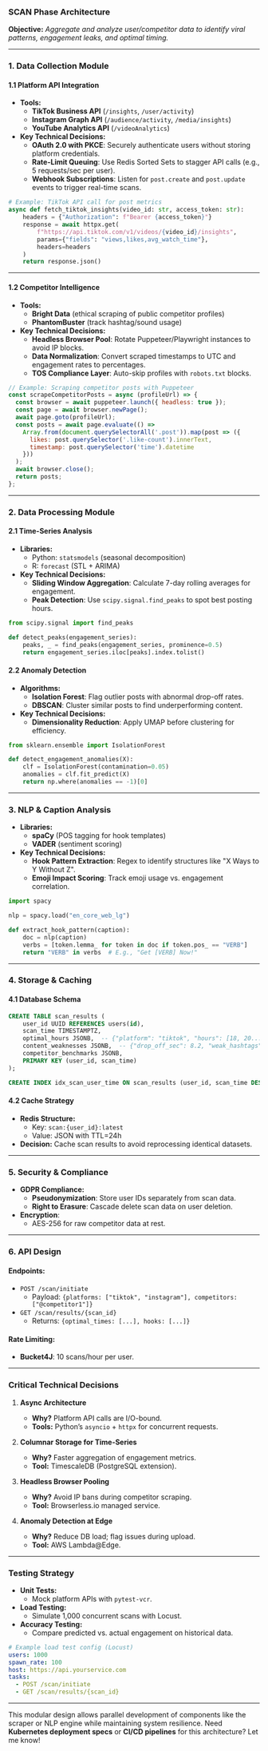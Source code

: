 ### **SCAN Phase Architecture**  
**Objective:** *Aggregate and analyze user/competitor data to identify viral patterns, engagement leaks, and optimal timing.*  

---

### **1. Data Collection Module**  
#### **1.1 Platform API Integration**  
- **Tools:**  
  - **TikTok Business API** (`/insights`, `/user/activity`)  
  - **Instagram Graph API** (`/audience/activity`, `/media/insights`)  
  - **YouTube Analytics API** (`/videoAnalytics`)  
- **Key Technical Decisions:**  
  - **OAuth 2.0 with PKCE**: Securely authenticate users without storing platform credentials.  
  - **Rate-Limit Queuing**: Use Redis Sorted Sets to stagger API calls (e.g., 5 requests/sec per user).  
  - **Webhook Subscriptions**: Listen for `post.create` and `post.update` events to trigger real-time scans.  

```python
# Example: TikTok API call for post metrics
async def fetch_tiktok_insights(video_id: str, access_token: str):
    headers = {"Authorization": f"Bearer {access_token}"}
    response = await httpx.get(
        f"https://api.tiktok.com/v1/videos/{video_id}/insights",
        params={"fields": "views,likes,avg_watch_time"},
        headers=headers
    )
    return response.json()
```

---

#### **1.2 Competitor Intelligence**  
- **Tools:**  
  - **Bright Data** (ethical scraping of public competitor profiles)  
  - **PhantomBuster** (track hashtag/sound usage)  
- **Key Technical Decisions:**  
  - **Headless Browser Pool**: Rotate Puppeteer/Playwright instances to avoid IP blocks.  
  - **Data Normalization**: Convert scraped timestamps to UTC and engagement rates to percentages.  
  - **TOS Compliance Layer**: Auto-skip profiles with `robots.txt` blocks.  

```javascript
// Example: Scraping competitor posts with Puppeteer
const scrapeCompetitorPosts = async (profileUrl) => {
  const browser = await puppeteer.launch({ headless: true });
  const page = await browser.newPage();
  await page.goto(profileUrl);
  const posts = await page.evaluate(() => 
    Array.from(document.querySelectorAll('.post')).map(post => ({
      likes: post.querySelector('.like-count').innerText,
      timestamp: post.querySelector('time').datetime
    }))
  );
  await browser.close();
  return posts;
};
```

---

### **2. Data Processing Module**  
#### **2.1 Time-Series Analysis**  
- **Libraries:**  
  - Python: `statsmodels` (seasonal decomposition)  
  - R: `forecast` (STL + ARIMA)  
- **Key Technical Decisions:**  
  - **Sliding Window Aggregation**: Calculate 7-day rolling averages for engagement.  
  - **Peak Detection**: Use `scipy.signal.find_peaks` to spot best posting hours.  

```python
from scipy.signal import find_peaks

def detect_peaks(engagement_series):
    peaks, _ = find_peaks(engagement_series, prominence=0.5)
    return engagement_series.iloc[peaks].index.tolist()
```

#### **2.2 Anomaly Detection**  
- **Algorithms:**  
  - **Isolation Forest**: Flag outlier posts with abnormal drop-off rates.  
  - **DBSCAN**: Cluster similar posts to find underperforming content.  
- **Key Technical Decisions:**  
  - **Dimensionality Reduction**: Apply UMAP before clustering for efficiency.  

```python
from sklearn.ensemble import IsolationForest

def detect_engagement_anomalies(X):
    clf = IsolationForest(contamination=0.05)
    anomalies = clf.fit_predict(X)
    return np.where(anomalies == -1)[0]
```

---

### **3. NLP & Caption Analysis**  
- **Libraries:**  
  - **spaCy** (POS tagging for hook templates)  
  - **VADER** (sentiment scoring)  
- **Key Technical Decisions:**  
  - **Hook Pattern Extraction**: Regex to identify structures like "X Ways to Y Without Z".  
  - **Emoji Impact Scoring**: Track emoji usage vs. engagement correlation.  

```python
import spacy

nlp = spacy.load("en_core_web_lg")

def extract_hook_pattern(caption):
    doc = nlp(caption)
    verbs = [token.lemma_ for token in doc if token.pos_ == "VERB"]
    return "VERB" in verbs  # E.g., "Get [VERB] Now!"
```

---

### **4. Storage & Caching**  
#### **4.1 Database Schema**  
```sql
CREATE TABLE scan_results (
    user_id UUID REFERENCES users(id),
    scan_time TIMESTAMPTZ,
    optimal_hours JSONB,  -- {"platform": "tiktok", "hours": [18, 20...]}
    content_weaknesses JSONB,  -- {"drop_off_sec": 8.2, "weak_hashtags": [...]}
    competitor_benchmarks JSONB,
    PRIMARY KEY (user_id, scan_time)
);

CREATE INDEX idx_scan_user_time ON scan_results (user_id, scan_time DESC);
```

#### **4.2 Cache Strategy**  
- **Redis Structure:**  
  - Key: `scan:{user_id}:latest`  
  - Value: JSON with TTL=24h  
- **Decision:** Cache scan results to avoid reprocessing identical datasets.  

---

### **5. Security & Compliance**  
- **GDPR Compliance:**  
  - **Pseudonymization**: Store user IDs separately from scan data.  
  - **Right to Erasure**: Cascade delete scan data on user deletion.  
- **Encryption**:  
  - AES-256 for raw competitor data at rest.  

---

### **6. API Design**  
#### **Endpoints:**  
- `POST /scan/initiate`  
  - Payload: `{platforms: ["tiktok", "instagram"], competitors: ["@competitor1"]}`  
- `GET /scan/results/{scan_id}`  
  - Returns: `{optimal_times: [...], hooks: [...]}`  

#### **Rate Limiting:**  
- **Bucket4J**: 10 scans/hour per user.  

---

### **Critical Technical Decisions**  
1. **Async Architecture**  
   - **Why?** Platform API calls are I/O-bound.  
   - **Tools:** Python’s `asyncio` + `httpx` for concurrent requests.  

2. **Columnar Storage for Time-Series**  
   - **Why?** Faster aggregation of engagement metrics.  
   - **Tool:** TimescaleDB (PostgreSQL extension).  

3. **Headless Browser Pooling**  
   - **Why?** Avoid IP bans during competitor scraping.  
   - **Tool:** Browserless.io managed service.  

4. **Anomaly Detection at Edge**  
   - **Why?** Reduce DB load; flag issues during upload.  
   - **Tool:** AWS Lambda@Edge.  

---

### **Testing Strategy**  
- **Unit Tests:**  
  - Mock platform APIs with `pytest-vcr`.  
- **Load Testing:**  
  - Simulate 1,000 concurrent scans with Locust.  
- **Accuracy Testing:**  
  - Compare predicted vs. actual engagement on historical data.  

```yaml
# Example load test config (Locust)
users: 1000  
spawn_rate: 100  
host: https://api.yourservice.com  
tasks:  
  - POST /scan/initiate  
  - GET /scan/results/{scan_id}
```

---

This modular design allows parallel development of components like the scraper or NLP engine while maintaining system resilience. Need **Kubernetes deployment specs** or **CI/CD pipelines** for this architecture? Let me know!